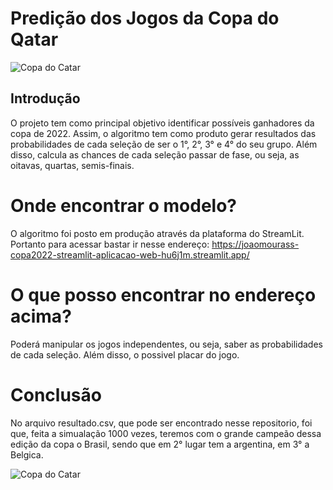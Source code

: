 # Predição dos Jogos da Copa do Qatar

<img src="https://img.estadao.com.br/resources/jpg/7/6/1590009250767.jpg" alt="Copa do Catar">

## Introdução
O projeto tem como principal objetivo identificar possíveis ganhadores da copa de 2022. Assim, o algoritmo tem como produto gerar resultados das probabilidades de cada seleção de ser o 1°, 2°, 3° e 4° do seu grupo. Além disso, calcula as chances de cada seleção passar de fase, ou seja, as oitavas, quartas, semis-finais.

# Onde encontrar o modelo?
O algoritmo foi posto em produção através da plataforma do StreamLit. Portanto para acessar bastar ir nesse endereço: https://joaomourass-copa2022-streamlit-aplicacao-web-hu6j1m.streamlit.app/

# O que posso encontrar no endereço acima?
Poderá manipular os jogos independentes, ou seja, saber as probabilidades de cada seleção. Além disso, o possivel placar do jogo.

# Conclusão
No arquivo resultado.csv, que pode ser encontrado nesse repositorio, foi que, feita a simualação 1000 vezes, teremos com o grande campeão dessa edição da copa o Brasil, sendo que em 2° lugar tem a argentina, em 3° a Belgica.

<img src="https://www.opovo.com.br/_midias/jpg/2022/11/23/800x600/1_neymar_vinicius_junior_paqueta_brasil_copa_do_mundo_2022-20328074.jpg" alt="Copa do Catar">
